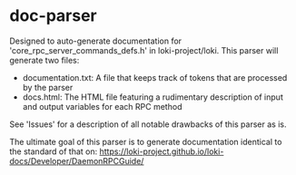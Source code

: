 # doc-parser
Designed to auto-generate documentation for 'core_rpc_server_commands_defs.h' in loki-project/loki. 
This parser will generate two files:
- documentation.txt: A file that keeps track of tokens that are processed by the parser
- docs.html: The HTML file featuring a rudimentary description of input and output variables for each RPC method

See 'Issues' for a description of all notable drawbacks of this parser as is.

The ultimate goal of this parser is to generate documentation identical to the standard of that on:
https://loki-project.github.io/loki-docs/Developer/DaemonRPCGuide/

